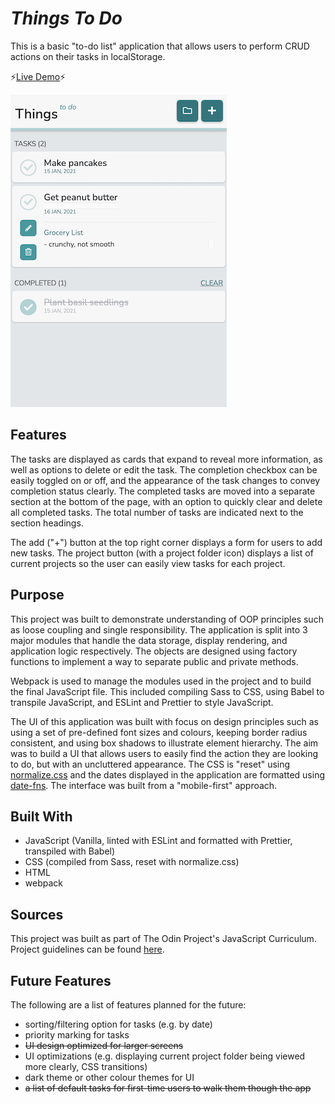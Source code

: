 # _Things To Do_

This is a basic "to-do list" application that allows users to perform CRUD actions on their tasks in localStorage.

:zap:[Live Demo](https://kuosandys.github.io/todo-list):zap:

![Screenshot of Things To Do](demo.png)

## Features

The tasks are displayed as cards that expand to reveal more information, as well as options to delete or edit the task. The completion checkbox can be easily toggled on or off, and the appearance of the task changes to convey completion status clearly. The completed tasks are moved into a separate section at the bottom of the page, with an option to quickly clear and delete all completed tasks. The total number of tasks are indicated next to the section headings.

The add ("+") button at the top right corner displays a form for users to add new tasks. The project button (with a project folder icon) displays a list of current projects so the user can easily view tasks for each project.

## Purpose

This project was built to demonstrate understanding of OOP principles such as loose coupling and single responsibility. The application is split into 3 major modules that handle the data storage, display rendering, and application logic respectively. The objects are designed using factory functions to implement a way to separate public and private methods.

Webpack is used to manage the modules used in the project and to build the final JavaScript file. This included compiling Sass to CSS, using Babel to transpile JavaScript, and ESLint and Prettier to style JavaScript.

The UI of this application was built with focus on design principles such as using a set of pre-defined font sizes and colours, keeping border radius consistent, and using box shadows to illustrate element hierarchy. The aim was to build a UI that allows users to easily find the action they are looking to do, but with an uncluttered appearance. The CSS is "reset" using [normalize.css](https://necolas.github.io/normalize.css/) and the dates displayed in the application are formatted using [date-fns](https://github.com/date-fns/date-fns). The interface was built from a "mobile-first" approach.

## Built With

- JavaScript (Vanilla, linted with ESLint and formatted with Prettier, transpiled with Babel)
- CSS (compiled from Sass, reset with normalize.css)
- HTML
- webpack

## Sources

This project was built as part of The Odin Project's JavaScript Curriculum. Project guidelines can be found [here](https://www.theodinproject.com/courses/javascript/lessons/todo-list).

## Future Features

The following are a list of features planned for the future:

- sorting/filtering option for tasks (e.g. by date)
- priority marking for tasks
- ~~UI design optimized for larger screens~~
- UI optimizations (e.g. displaying current project folder being viewed more clearly, CSS transitions)
- dark theme or other colour themes for UI
- ~~a list of default tasks for first-time users to walk them though the app~~
